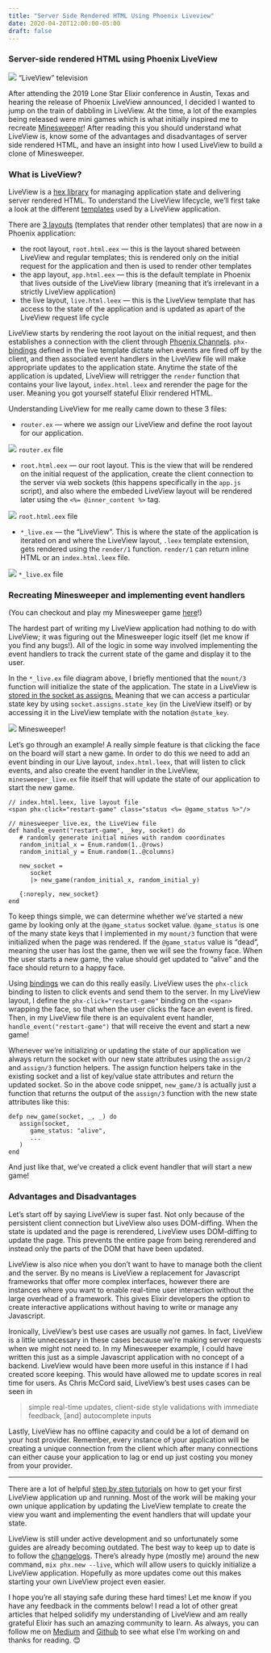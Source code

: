 ```yaml
---
title: "Server Side Rendered HTML Using Phoenix Liveview"
date: 2020-04-20T12:00:00-05:00
draft: false
---
```


### Server-side rendered HTML using Phoenix LiveView

![](https://cdn-images-1.medium.com/max/1200/1*u3zVa7gitgik5q_OYOm_2g.jpeg)
<span class="figcaption_hack">“LiveView” television</span>

After attending the 2019 Lone Star Elixir conference in Austin, Texas and
hearing the release of Phoenix LiveView announced, I decided I wanted to jump on
the train of dabbling in LiveView. At the time, a lot of the examples being
released were mini games which is what initially inspired me to recreate
[Minesweeper](https://en.wikipedia.org/wiki/Minesweeper_(video_game))! After
reading this you should understand what LiveView is, know some of the advantages
and disadvantages of server side rendered HTML, and have an insight into how I
used LiveView to build a clone of Minesweeper.

### What is LiveView?

LiveView is a [hex library](https://hex.pm/packages/phoenix_live_view) for
managing application state and delivering server rendered HTML. To understand
the LiveView lifecycle, we’ll first take a look at the different
[templates](https://hexdocs.pm/phoenix/templates.html) used by a LiveView
application.

There are [3
layouts](https://hexdocs.pm/phoenix_live_view/Phoenix.LiveView.html#module-live-layouts)
(templates that render other templates) that are now in a Phoenix application:

* the root layout, `root.html.eex` — this is the layout shared between LiveView
and regular templates; this is rendered only on the initial request for the
application and then is used to render other templates
* the app layout, `app.html.eex` — this is the default template in Phoenix that
lives outside of the LiveView library (meaning that it’s irrelevant in a
strictly LiveView application)
* the live layout, `live.html.leex` — this is the LiveView template that has
access to the state of the application and is updated as apart of the LiveView
request life cycle

LiveView starts by rendering the root layout on the initial request, and then
establishes a connection with the client through [Phoenix
Channels](https://hexdocs.pm/phoenix/channels.html). `phx-`
[bindings](https://hexdocs.pm/phoenix_live_view/Phoenix.LiveView.html#module-bindings)
defined in the live template dictate when events are fired off by the client,
and then associated event handlers in the LiveView file will make appropriate
updates to the application state. Anytime the state of the application is
updated, LiveView will retrigger the `render` function that contains your live
layout, `index.html.leex` and rerender the page for the user. Meaning you got
yourself stateful Elixir rendered HTML.

Understanding LiveView for me really came down to these 3 files:

* `router.ex` — where we assign our LiveView and define the root layout for our
application.

![](https://cdn-images-1.medium.com/max/800/1*9qd9hZihawqZYwLli5LaGw.png)
<span class="figcaption_hack">`router.ex` file</span>

* `root.html.eex` — our root layout. This is the view that will be rendered on the
initial request of the application, create the client connection to the server
via web sockets (this happens specifically in the `app.js` script), and also
where the embeded LiveView layout will be rendered later using the `<%=
@inner_content %>` tag.

![](https://cdn-images-1.medium.com/max/800/1*qetD22xhWGdQDQ44LkrrAA.png)
<span class="figcaption_hack">`root.html.eex` file</span>

* `*_live.ex` — the “LiveView”. This is where the state of the application is
iterated on and where the LiveView layout, `.leex` template extension, gets
rendered using the `render/1` function. `render/1` can return inline HTML or an
`index.html.leex` file.

![](https://cdn-images-1.medium.com/max/800/1*w7skEA13qmFFGuO0-WYIQg.png)
<span class="figcaption_hack">`*_live.ex` file</span>

### Recreating Minesweeper and implementing event handlers

(You can checkout and play my Minesweeper game
[here](https://github.com/ivymarkwell/minesweeper)!)

The hardest part of writing my LiveView application had nothing to do with
LiveView; it was figuring out the Minesweeper logic itself (let me know if you
find any bugs!). All of the logic in some way involved implementing the event
handlers to track the current state of the game and display it to the user.

In the `*_live.ex` file diagram above, I briefly mentioned that the `mount/3`
function will initialize the state of the application. The state in a LiveView
is [stored in the socket as
assigns.](https://hexdocs.pm/phoenix_live_view/Phoenix.LiveView.html#module-assigns-and-liveeex-templates)
Meaning that we can access a particular state key by using
`socket.assigns.state_key` (in the LiveView itself) or by accessing it in the
LiveView template with the notation `@state_key`.

![](https://cdn-images-1.medium.com/max/800/1*8mujz9tJaEc_gDYH1xlqlg.png)
<span class="figcaption_hack">Minesweeper!</span>

Let’s go through an example! A really simple feature is that clicking the face
on the board will start a new game. In order to do this we need to add an event
binding in our Live layout, `index.html.leex`, that will listen to click events,
and also create the event handler in the LiveView, `minesweeper_live.ex` file
itself that will update the state of our application to start the new game.

    // index.html.leex, live layout file
    <span phx-click="restart-game" class="status <%= @game_status %>"/>

    // minesweeper_live.ex, the LiveView file
    def handle_event("restart-game", _key, socket) do
       # randomly generate initial mines with random coordinates
       random_initial_x = Enum.random(1..@rows)
       random_initial_y = Enum.random(1..@columns)

       new_socket =
          socket
          |> new_game(random_initial_x, random_initial_y)

       {:noreply, new_socket}
    end

To keep things simple, we can determine whether we’ve started a new game by
looking only at the `@game_status` socket value. `@game_status` is one of the
many state keys that I implemented in my `mount/3` function that were
initialized when the page was rendered. If the `@game_status` value is “dead”,
meaning the user has lost the game, then we will see the frowny face. When the
user starts a new game, the value should get updated to “alive” and the face
should return to a happy face.

Using
[bindings](https://hexdocs.pm/phoenix_live_view/Phoenix.LiveView.html#module-bindings)
we can do this really easily. LiveView uses the `phx-click` binding to listen to
click events and send them to the server. In my LiveView layout, I define the
`phx-click="restart-game"` binding on the `<span>` wrapping the face, so that
when the user clicks the face an event is fired. Then, in my LiveView file there
is an equivalent event handler, `handle_event("restart-game")` that will receive
the event and start a new game!

Whenever we’re initializing or updating the state of our application we always
return the socket with our new state attributes using the `assign/2` and
`assign/3` function helpers. The assign function helpers take in the existing
socket and a list of key/value state attributes and return the updated socket.
So in the above code snippet, `new_game/3` is actually just a function that
returns the output of the `assign/3` function with the new state attributes like
this:

    defp new_game(socket, _, _) do
       assign(socket,
          game_status: "alive",
          ...
       )
    end

And just like that, we’ve created a click event handler that will start a new
game!

### Advantages and Disadvantages

Let’s start off by saying LiveView is super fast. Not only because of the
persistent client connection but LiveView also uses DOM-diffing. When the state
is updated and the page is rerendered, LiveView uses DOM-diffing to update the
page. This prevents the entire page from being rerendered and instead only the
parts of the DOM that have been updated.

LiveView is also nice when you don’t want to have to manage both the client and
the server. By no means is LiveView a replacement for Javascript frameworks that
offer more complex interfaces, however there are instances where you want to
enable real-time user interaction without the large overhead of a framework.
This gives Elixir developers the option to create interactive applications
without having to write or manage any Javascript.

Ironically, LiveView’s best use cases are usually *not* games. In fact, LiveView
is a little unnecessary in these cases because we’re making server requests when
we might not need to. In my Minesweeper example, I could have written this just
as a simple Javascript application with no concept of a backend. LiveView would
have been more useful in this instance if I had created score keeping. This
would have allowed me to update scores in real time for users. As Chris McCord
said, LiveView’s best uses cases can be seen in

> simple real-time updates, client-side style validations with immediate feedback,
> [and] autocomplete inputs

Lastly, LiveView has no offline capacity and could be a lot of demand on your
host provider. Remember, every instance of your application will be creating a
unique connection from the client which after many connections can either cause
your application to lag or end up just costing you money from your provider.

*****

There are a lot of helpful [step by step
tutorials](https://github.com/ivymarkwell/phoenix-liveview-counter-tutorial) on
how to get your first LiveView application up and running. Most of the work will
be making your own unique application by updating the LiveView template to
create the view you want and implementing the event handlers that will update
your state.

LiveView is still under active development and so unfortunately some guides are
already becoming outdated. The best way to keep up to date is to follow the
[changelogs](https://github.com/phoenixframework/phoenix_live_view/blob/master/CHANGELOG.md).
There’s already hype (mostly me) around the new command, `mix phx.new --live`,
which will allow users to quickly initialize a LiveView application. Hopefully
as more updates come out this makes starting your own LiveView project even
easier.

I hope you’re all staying safe during these hard times! Let me know if you have
any feedback in the comments below! I read a lot of other great articles that
helped solidify my understanding of LiveView and am really grateful Elixir has
such an amazing community to learn. As always, you can follow me on
[Medium](https://medium.com/@ivymarkwell) and
[Github](https://github.com/ivymarkwell) to see what else I’m working on and
thanks for reading. 😊
